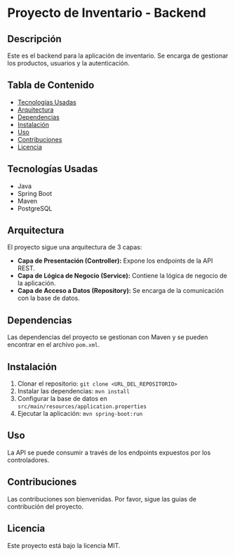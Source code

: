 # Proyecto de Inventario - Backend

## Descripción

Este es el backend para la aplicación de inventario. Se encarga de gestionar los productos, usuarios y la autenticación.

## Tabla de Contenido

- [Tecnologías Usadas](#tecnologías-usadas)
- [Arquitectura](#arquitectura)
- [Dependencias](#dependencias)
- [Instalación](#instalación)
- [Uso](#uso)
- [Contribuciones](#contribuciones)
- [Licencia](#licencia)

## Tecnologías Usadas

- Java
- Spring Boot
- Maven
- PostgreSQL

## Arquitectura

El proyecto sigue una arquitectura de 3 capas:

- **Capa de Presentación (Controller):** Expone los endpoints de la API REST.
- **Capa de Lógica de Negocio (Service):** Contiene la lógica de negocio de la aplicación.
- **Capa de Acceso a Datos (Repository):** Se encarga de la comunicación con la base de datos.

## Dependencias

Las dependencias del proyecto se gestionan con Maven y se pueden encontrar en el archivo `pom.xml`.

## Instalación

1. Clonar el repositorio: `git clone <URL_DEL_REPOSITORIO>`
2. Instalar las dependencias: `mvn install`
3. Configurar la base de datos en `src/main/resources/application.properties`
4. Ejecutar la aplicación: `mvn spring-boot:run`

## Uso

La API se puede consumir a través de los endpoints expuestos por los controladores.

## Contribuciones

Las contribuciones son bienvenidas. Por favor, sigue las guías de contribución del proyecto.

## Licencia

Este proyecto está bajo la licencia MIT.
